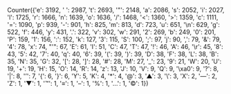 Counter({'e': 3192, ' ': 2987, 't': 2693, '"': 2148, 'a': 2086, 's': 2052, 'i': 2027, 'l': 1725, 'r': 1666, 'n': 1639, 'o': 1636, '/': 1468, '<': 1360, '>': 1359, 'c': 1111, '=': 1090, 'p': 939, '-': 901, 'h': 825, 'm': 813, 'd': 723, 'u': 651, '\n': 629, 'g': 522, 'f': 446, 'y': 431, '.': 322, 'v': 302, 'w': 291, '2': 269, 'b': 249, '0': 201, 'P': 159, '1': 156, ':': 152, 'k': 127, '3': 115, 'S': 100, ';': 97, 'j': 90, ',': 79, '&': 79, '4': 78, 'x': 74, "'": 67, 'E': 61, 'I': 51, 'C': 47, 'T': 47, '!': 46, 'A': 46, '\r': 45, '8': 43, '5': 42, '7': 40, 'q': 40, '6': 39, '(': 39, ')': 39, 'D': 38, 'F': 38, 'L': 38, 'B': 35, 'N': 35, 'G': 32, '[': 28, ']': 28, '#': 28, 'M': 27, '_': 23, '9': 21, 'W': 20, 'U': 19, '+': 19, 'H': 15, 'O': 14, 'R': 14, 'z': 13, 'J': 10, 'V': 9, 'Q': 9, '\xa0': 9, '?': 8, '|': 8, '’': 7, '{': 6, '}': 6, 'Y': 5, 'K': 4, '*': 4, '@': 3, '▲': 3, '\\': 3, 'X': 2, '—': 2, 'Z': 1, '▼': 1, '™': 1, '≡': 1, '–': 1, '%': 1, '…': 1, '©': 1})
